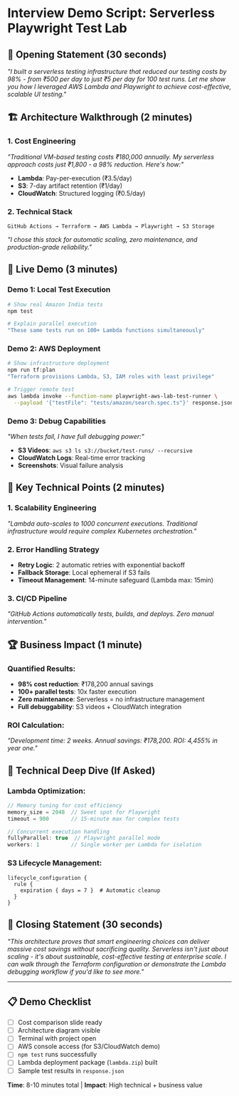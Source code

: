 # Interview Demo Script: Serverless Playwright Test Lab

## 🎯 Opening Statement (30 seconds)

*"I built a serverless testing infrastructure that reduced our testing costs by 98% - from ₹500 per day to just ₹5 per day for 100 test runs. Let me show you how I leveraged AWS Lambda and Playwright to achieve cost-effective, scalable UI testing."*

## 🏗️ Architecture Walkthrough (2 minutes)

### 1. **Cost Engineering** 
*"Traditional VM-based testing costs ₹180,000 annually. My serverless approach costs just ₹1,800 - a 98% reduction. Here's how:"*

- **Lambda**: Pay-per-execution (₹3.5/day)
- **S3**: 7-day artifact retention (₹1/day)  
- **CloudWatch**: Structured logging (₹0.5/day)

### 2. **Technical Stack**
```
GitHub Actions → Terraform → AWS Lambda → Playwright → S3 Storage
```

*"I chose this stack for automatic scaling, zero maintenance, and production-grade reliability."*

## 🚀 Live Demo (3 minutes)

### Demo 1: Local Test Execution
```bash
# Show real Amazon India tests
npm test

# Explain parallel execution
"These same tests run on 100+ Lambda functions simultaneously"
```

### Demo 2: AWS Deployment
```bash
# Show infrastructure deployment
npm run tf:plan
"Terraform provisions Lambda, S3, IAM roles with least privilege"

# Trigger remote test
aws lambda invoke --function-name playwright-aws-lab-test-runner \
  --payload '{"testFile": "tests/amazon/search.spec.ts"}' response.json
```

### Demo 3: Debug Capabilities
*"When tests fail, I have full debugging power:"*

- **S3 Videos**: `aws s3 ls s3://bucket/test-runs/ --recursive`
- **CloudWatch Logs**: Real-time error tracking
- **Screenshots**: Visual failure analysis

## 🎤 Key Technical Points (2 minutes)

### 1. **Scalability Engineering**
*"Lambda auto-scales to 1000 concurrent executions. Traditional infrastructure would require complex Kubernetes orchestration."*

### 2. **Error Handling Strategy**
- **Retry Logic**: 2 automatic retries with exponential backoff
- **Fallback Storage**: Local ephemeral if S3 fails
- **Timeout Management**: 14-minute safeguard (Lambda max: 15min)

### 3. **CI/CD Pipeline**
*"GitHub Actions automatically tests, builds, and deploys. Zero manual intervention."*

## 🏆 Business Impact (1 minute)

### Quantified Results:
- **98% cost reduction**: ₹178,200 annual savings
- **100+ parallel tests**: 10x faster execution  
- **Zero maintenance**: Serverless = no infrastructure management
- **Full debuggability**: S3 videos + CloudWatch integration

### ROI Calculation:
*"Development time: 2 weeks. Annual savings: ₹178,200. ROI: 4,455% in year one."*

## 🔧 Technical Deep Dive (If Asked)

### Lambda Optimization:
```javascript
// Memory tuning for cost efficiency
memory_size = 2048  // Sweet spot for Playwright
timeout = 900       // 15-minute max for complex tests

// Concurrent execution handling
fullyParallel: true  // Playwright parallel mode
workers: 1          // Single worker per Lambda for isolation
```

### S3 Lifecycle Management:
```hcl
lifecycle_configuration {
  rule {
    expiration { days = 7 }  # Automatic cleanup
  }
}
```

## 🎯 Closing Statement (30 seconds)

*"This architecture proves that smart engineering choices can deliver massive cost savings without sacrificing quality. Serverless isn't just about scaling - it's about sustainable, cost-effective testing at enterprise scale. I can walk through the Terraform configuration or demonstrate the Lambda debugging workflow if you'd like to see more."*

---

## 📋 Demo Checklist

- [ ] Cost comparison slide ready
- [ ] Architecture diagram visible  
- [ ] Terminal with project open
- [ ] AWS console access (for S3/CloudWatch demo)
- [ ] `npm test` runs successfully
- [ ] Lambda deployment package (`lambda.zip`) built
- [ ] Sample test results in `response.json`

**Time**: 8-10 minutes total | **Impact**: High technical + business value
